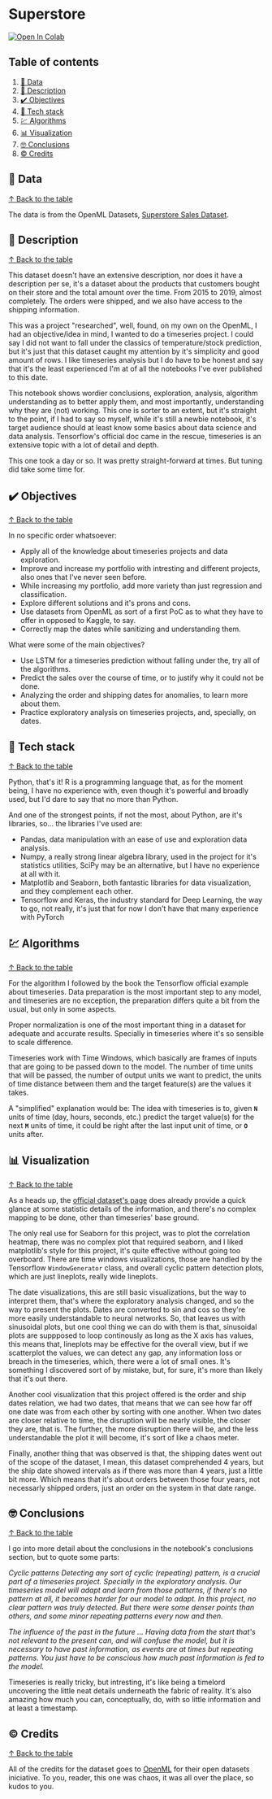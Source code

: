 # Superstore #

[![Open In Colab](https://colab.research.google.com/assets/colab-badge.svg)](https://colab.research.google.com/github/jofaval/superstore-timeseries/blob/master/notebook.ipynb)

## Table of contents

1. [📁 Data](#-data)
1. [📓 Description](#-description)
1. [✔️ Objectives](#-objectives)
1. [🧱 Tech stack](#-tech-stack)
1. [💹 Algorithms](#-algorithms)
1. [📊 Visualization](#-visualization)
1. [🤓 Conclusions](#-conclusions)
1. [©️ Credits](#-credits)

## 📁 Data
[↑ Back to the table](#table-of-contents)

The data is from the OpenML Datasets, [Superstore Sales Dataset](https://openml.org/search?type=data&status=active&id=43383&sort=runs).

## 📓 Description
[↑ Back to the table](#table-of-contents)

This dataset doesn't have an extensive description, nor does it have a description per se, it's a dataset about the products that customers bought on their store and the total amount over the time. From 2015 to 2019, almost completely. The orders were shipped, and we also have access to the shipping information.

This was a project "researched", well, found, on my own on the OpenML, I had an objective/idea in mind, I wanted to do a timeseries project. I could say I did not want to fall under the classics of temperature/stock prediction, but it's just that this dataset caught my attention by it's simplicity and good amount of rows. I like timeseries analysis but I do have to be honest and say that it's the least experienced I'm at of all the notebooks I've ever published to this date.

This notebook shows wordier conclusions, exploration, analysis, algorithm understanding as to better apply them, and most importantly, understanding why they are (not) working. This one is sorter to an extent, but it's straight to the point, if I had to say so myself, while it's still a newbie notebook, it's target audience should at least know some basics about data science and data analysis. Tensorflow's official doc came in the rescue, timeseries is an extensive topic with a lot of detail and depth.

This one took a day or so. It was pretty straight-forward at times. But tuning did take some time for.

## ✔️ Objectives
[↑ Back to the table](#table-of-contents)

In no specific order whatsoever:

- Apply all of the knowledge about timeseries projects and data exploration.
- Improve and increase my portfolio with intresting and different projects, also ones that I've never seen before.
- While increasing my portfolio, add more variety than just regression and classification.
- Explore different solutions and it's prons and cons.
- Use datasets from OpenML as sort of a first PoC as to what they have to offer in opposed to Kaggle, to say.
- Correctly map the dates while sanitizing and understanding them.

What were some of the main objectives?

- Use LSTM for a timeseries prediction without falling under the, try all of the algorithms.
- Predict the sales over the course of time, or to justify why it could not be done.
- Analyzing the order and shipping dates for anomalies, to learn more about them.
- Practice exploratory analysis on timeseries projects, and, specially, on dates.

## 🧱 Tech stack
[↑ Back to the table](#table-of-contents)

Python, that's it! R is a programming language that, as for the moment being, I have no experience with, even though it's powerful and broadly used, but I'd dare to say that no more than Python.

And one of the strongest points, if not the most, about Python, are it's libraries, so... the libraries I've used are:

- Pandas, data manipulation with an ease of use and exploration data analysis.
- Numpy, a really strong linear algebra library, used in the project for it's statistics utilities, SciPy may be an alternative, but I have no experience at all with it.
- Matplotlib and Seaborn, both fantastic libraries for data visualization, and they complement each other.
- Tensorflow and Keras, the industry standard for Deep Learning, the way to go, not really, it's just that for now I don't have that many experience with PyTorch

## 💹 Algorithms
[↑ Back to the table](#table-of-contents)

For the algorithm I followed by the book the Tensorflow official example about timeseries. Data preparation is the most important step to any model, and timeseries are no exception, the preparation differs quite a bit from the usual, but only in some aspects.

Proper normalization is one of the most important thing in a dataset for adequate and accurate results. Specially in timeseries where it's so sensible to scale difference.

Timeseries work with Time Windows, which basically are frames of inputs that are going to be passed down to the model. The number of time units that will be passed, the number of output units we want to predict, the units of time distance between them and the target feature(s) are the values it takes.

A "simplified" explanation would be:
The idea with timeseries is to, given **`N`** units of time (day, hours, seconds, etc.) predict the target value(s) for the next **`M`** units of time, it could be right after the last input unit of time, or **`O`** units after.

## 📊 Visualization
[↑ Back to the table](#table-of-contents)

As a heads up, the [official dataset's page](https://openml.org/search?type=data&status=active&id=43383&sort=runs) does already provide a quick glance at some statistic details of the information, and there's no complex mapping to be done, other than timeseries' base ground.

The only real use for Seaborn for this project, was to plot the correlation heatmap, there was no complex plot that required seaborn, and I liked matplotlib's style for this project, it's quite effective without going too overboard. There are time windows visualizations, those are handled by the Tensorflow `WindowGenerator` class, and overall cyclic pattern detection plots, which are just lineplots, really wide lineplots.

The date visualizations, this are still basic visualizations, but the way to interpret them, that's where the exploratory analysis changed, and so the way to present the plots. Dates are converted to sin and cos so they're more easily understandable to neural networks. So, that leaves us with sinusoidal plots, but one cool thing we can do with them is that, sinusoidal plots are suppposed to loop continously as long as the X axis has values, this means that, lineplots may be effective for the overall view, but if we scatterplot the values, we can detect any gap, any information loss or breach in the timeseries, which, there were a lot of small ones. It's something I discovered sort of by mistake, but, for sure, it's more than likely that it's out there.

Another cool visualization that this project offered is the order and ship dates relation, we had two dates, that means that we can see how far off one date was from each other by sorting with one another. When two dates are closer relative to time, the disruption will be nearly visible, the closer they are, that is. The further, the more disruption there will be, and the less understandable the plot it will become, it's sort of like a chaos meter.

Finally, another thing that was observed is that, the shipping dates went out of the scope of the dataset, I mean, this dataset comprehended 4 years, but the ship date showed intervals as if there was more than 4 years, just a little bit more. Which means that it's about orders between those four years, not necessarly shipped orders, just an order on the system in that date range.

## 🤓 Conclusions
[↑ Back to the table](#table-of-contents)

I go into more detail about the conclusions in the notebook's conclusions section, but to quote some parts:

_Cyclic patterns_
_Detecting any sort of cyclic (repeating) pattern, is a crucial part of a timeseries project. Specially in the exploratory analysis._
_Our timeseries model will adapt and learn from those patterns, if there's no pattern at all, it becomes harder for our model to adapt. In this project, no clear pattern was truly detected. But there were some denser points than others, and some minor repeating patterns every now and then._

_The influence of the past in the future_
_..._
_Having data from the start that's not relevant to the present can, and will confuse the model, but it is necessary to have past information, as events are at times but repeating patterns. You just have to be conscious how much past information is fed to the model._

Timeseries is really tricky, but intresting, it's like being a timelord uncovering the little neat details underneath the fabric of reality. It's also amazing how much you can, conceptually, do, with so little information and at least a timestamp.

## ©️ Credits
[↑ Back to the table](#table-of-contents)

All of the credits for the dataset goes to [OpenML](https://openml.org) for their open datasets iniciative.
To you, reader, this one was chaos, it was all over the place, so kudos to you.